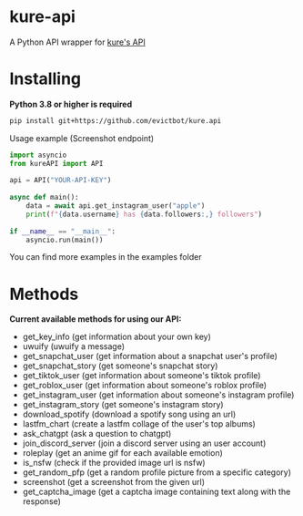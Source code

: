 kure-api
==========

A Python API wrapper for [kure's API](https://kure.pl)

Installing
==========

**Python 3.8 or higher is required**

```sh
pip install git+https://github.com/evictbot/kure.api
```

Usage example (Screenshot endpoint)

```py 
import asyncio
from kureAPI import API 
    
api = API("YOUR-API-KEY")
    
async def main():
    data = await api.get_instagram_user("apple")
    print(f"{data.username} has {data.followers:,} followers")
    
if __name__ == "__main__":
    asyncio.run(main())
```

You can find more examples in the examples folder

Methods
==========

**Current available methods for using our API:**

- get_key_info (get information about your own key)
- uwuify (uwuify a message)
- get_snapchat_user (get information about a snapchat user's profile)
- get_snapchat_story (get someone's snapchat story)
- get_tiktok_user (get information about someone's tiktok profile)
- get_roblox_user (get information about someone's roblox profile)
- get_instagram_user (get information about someone's instagram profile)
- get_instagram_story (get someone's instagram story)
- download_spotify (download a spotify song using an url)
- lastfm_chart (create a lastfm collage of the user's top albums)
- ask_chatgpt (ask a question to chatgpt)
- join_discord_server (join a discord server using an user account)
- roleplay (get an anime gif for each available emotion)
- is_nsfw (check if the provided image url is nsfw)
- get_random_pfp (get a random profile picture from a specific category)
- screenshot (get a screenshot from the given url)
- get_captcha_image (get a captcha image containing text along with the response)